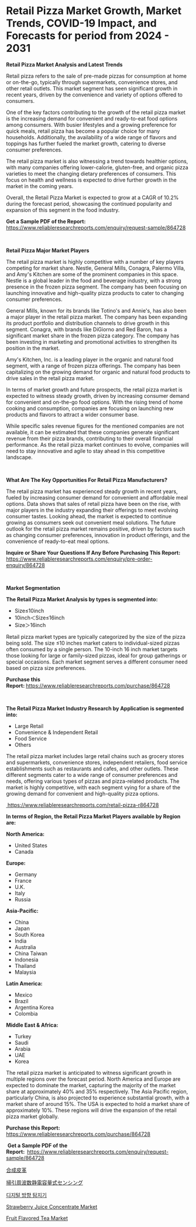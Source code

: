 <p><h1>Retail Pizza Market Growth, Market Trends, COVID-19 Impact, and Forecasts for period from 2024 - 2031</h1></p><p><strong>Retail Pizza Market Analysis and Latest Trends</strong></p>
<p><p>Retail pizza refers to the sale of pre-made pizzas for consumption at home or on-the-go, typically through supermarkets, convenience stores, and other retail outlets. This market segment has seen significant growth in recent years, driven by the convenience and variety of options offered to consumers.</p><p>One of the key factors contributing to the growth of the retail pizza market is the increasing demand for convenient and ready-to-eat food options among consumers. With busier lifestyles and a growing preference for quick meals, retail pizza has become a popular choice for many households. Additionally, the availability of a wide range of flavors and toppings has further fueled the market growth, catering to diverse consumer preferences.</p><p>The retail pizza market is also witnessing a trend towards healthier options, with many companies offering lower-calorie, gluten-free, and organic pizza varieties to meet the changing dietary preferences of consumers. This focus on health and wellness is expected to drive further growth in the market in the coming years.</p><p>Overall, the Retail Pizza Market is expected to grow at a CAGR of 10.2% during the forecast period, showcasing the continued popularity and expansion of this segment in the food industry.</p></p>
<p><strong>Get a Sample PDF of the Report:&nbsp;</strong> <a href="https://www.reliableresearchreports.com/enquiry/request-sample/864728">https://www.reliableresearchreports.com/enquiry/request-sample/864728</a></p>
<p>&nbsp;</p>
<p><strong>Retail Pizza Major Market Players</strong></p>
<p><p>The retail pizza market is highly competitive with a number of key players competing for market share. Nestle, General Mills, Conagra, Palermo Villa, and Amy's Kitchen are some of the prominent companies in this space. Nestle is a global leader in the food and beverage industry, with a strong presence in the frozen pizza segment. The company has been focusing on launching innovative and high-quality pizza products to cater to changing consumer preferences.</p><p>General Mills, known for its brands like Totino's and Annie's, has also been a major player in the retail pizza market. The company has been expanding its product portfolio and distribution channels to drive growth in this segment. Conagra, with brands like DiGiorno and Red Baron, has a significant market share in the frozen pizza category. The company has been investing in marketing and promotional activities to strengthen its position in the market.</p><p>Amy's Kitchen, Inc. is a leading player in the organic and natural food segment, with a range of frozen pizza offerings. The company has been capitalizing on the growing demand for organic and natural food products to drive sales in the retail pizza market.</p><p>In terms of market growth and future prospects, the retail pizza market is expected to witness steady growth, driven by increasing consumer demand for convenient and on-the-go food options. With the rising trend of home cooking and consumption, companies are focusing on launching new products and flavors to attract a wider consumer base.</p><p>While specific sales revenue figures for the mentioned companies are not available, it can be estimated that these companies generate significant revenue from their pizza brands, contributing to their overall financial performance. As the retail pizza market continues to evolve, companies will need to stay innovative and agile to stay ahead in this competitive landscape.</p></p>
<p>&nbsp;</p>
<p><strong>What Are The Key Opportunities For Retail Pizza Manufacturers?</strong></p>
<p><p>The retail pizza market has experienced steady growth in recent years, fueled by increasing consumer demand for convenient and affordable meal options. Data shows that sales of retail pizza have been on the rise, with major players in the industry expanding their offerings to meet evolving consumer tastes. Looking ahead, the market is expected to continue growing as consumers seek out convenient meal solutions. The future outlook for the retail pizza market remains positive, driven by factors such as changing consumer preferences, innovation in product offerings, and the convenience of ready-to-eat meal options.</p></p>
<p><strong>Inquire or Share Your Questions If Any Before Purchasing This Report:</strong> <a href="https://www.reliableresearchreports.com/enquiry/pre-order-enquiry/864728">https://www.reliableresearchreports.com/enquiry/pre-order-enquiry/864728</a></p>
<p>&nbsp;</p>
<p><strong>Market Segmentation</strong></p>
<p><strong>The Retail Pizza Market Analysis by types is segmented into:</strong></p>
<p><ul><li>Size≤10inch</li><li>10inch＜Size≤16inch</li><li>Size＞16inch</li></ul></p>
<p><p>Retail pizza market types are typically categorized by the size of the pizza being sold. The size ≤10 inches market caters to individual-sized pizzas often consumed by a single person. The 10-inch <Size ≤16 inch market offers medium-sized pizzas suitable for sharing or for those with a larger appetite. The Size >16 inch market targets those looking for large or family-sized pizzas, ideal for group gatherings or special occasions. Each market segment serves a different consumer need based on pizza size preferences.</p></p>
<p><strong>Purchase this Report:&nbsp;</strong><a href="https://www.reliableresearchreports.com/purchase/864728">https://www.reliableresearchreports.com/purchase/864728</a></p>
<p>&nbsp;</p>
<p><strong>The Retail Pizza Market Industry Research by Application is segmented into:</strong></p>
<p><ul><li>Large Retail</li><li>Convenience & Independent Retail</li><li>Food Service</li><li>Others</li></ul></p>
<p><p>The retail pizza market includes large retail chains such as grocery stores and supermarkets, convenience stores, independent retailers, food service establishments such as restaurants and cafes, and other outlets. These different segments cater to a wide range of consumer preferences and needs, offering various types of pizzas and pizza-related products. The market is highly competitive, with each segment vying for a share of the growing demand for convenient and high-quality pizza options.</p></p>
<p><a href="https://www.reliableresearchreports.com/retail-pizza-r864728">&nbsp;https://www.reliableresearchreports.com/retail-pizza-r864728</a></p>
<p><strong>In terms of Region, the Retail Pizza Market Players available by Region are:</strong></p>
<p>
    <p> <strong> North America: </strong>
        <ul>
            <li>United States</li>
            <li>Canada</li>
        </ul>
        </p> 
    <p> <strong> Europe: </strong>
        <ul>
            <li>Germany</li>
            <li>France</li>
            <li>U.K.</li>
            <li>Italy</li>
            <li>Russia</li>
        </ul>
        </p> 
    <p> <strong> Asia-Pacific: </strong>
        <ul>
            <li>China</li>
            <li>Japan</li>
            <li>South Korea</li>
            <li>India</li>
            <li>Australia</li>
            <li>China Taiwan</li>
            <li>Indonesia</li>
            <li>Thailand</li>
            <li>Malaysia</li>
        </ul>
        </p> 
    <p> <strong> Latin America: </strong>
        <ul>
            <li>Mexico</li>
            <li>Brazil</li>
            <li>Argentina Korea</li>
            <li>Colombia</li>
        </ul>
        </p> 
    <p> <strong> Middle East & Africa: </strong>
        <ul>
            <li>Turkey</li>
            <li>Saudi</li>
            <li>Arabia</li>
            <li>UAE</li>
            <li>Korea</li>
        </ul>
    </p>
    </p>
<p><p>The retail pizza market is anticipated to witness significant growth in multiple regions over the forecast period. North America and Europe are expected to dominate the market, capturing the majority of the market share at approximately 40% and 35% respectively. The Asia Pacific region, particularly China, is also projected to experience substantial growth, with a market share of around 15%. The USA is expected to hold a market share of approximately 10%. These regions will drive the expansion of the retail pizza market globally.</p></p>
<p><strong>Purchase this Report: </strong><a href="https://www.reliableresearchreports.com/purchase/864728">https://www.reliableresearchreports.com/purchase/864728</a></p>
<p>&nbsp;<strong>Get a Sample PDF of the Report:&nbsp;&nbsp;</strong><a href="https://www.reliableresearchreports.com/enquiry/request-sample/864728">https://www.reliableresearchreports.com/enquiry/request-sample/864728</a></p>
<p><strong></strong></p>
<p><p><a href="https://github.com/lababdou/Market-Research-Report-List-3/blob/main/878335818137.md">合成皮革</a></p><p><a href="https://github.com/MosesSpinka1914/Market-Research-Report-List-1/blob/main/100677218136.md">掃引周波数静電容量式センシング</a></p><p><a href="https://github.com/vss5505pa7z1p/Market-Research-Report-List-1/blob/main/304748816299.md">디지털 방향 탐지기</a></p><p><a href="https://github.com/gamblestampleyjenny50m5sl6/Market-Research-Report-List-2/blob/main/strawberry-juice-concentrate-market.md">Strawberry Juice Concentrate Market</a></p><p><a href="https://github.com/wwwkeltoum/Market-Research-Report-List-2/blob/main/fruit-flavored-tea-market.md">Fruit Flavored Tea Market</a></p></p>